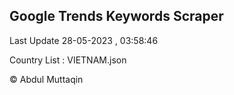 

## Google Trends Keywords Scraper 
 
Last Update 28-05-2023 , 03:58:46

Country List :
VIETNAM.json



© Abdul Muttaqin 

